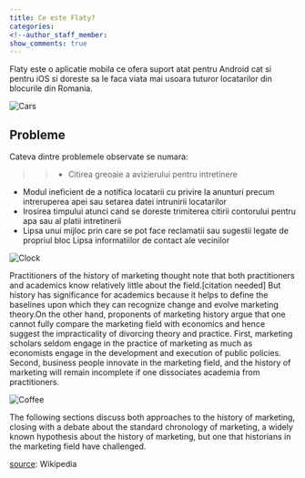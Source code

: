```yaml
---
title: Ce este Flaty?
categories:
<!--author_staff_member:
show_comments: true
---
```


Flaty este o aplicatie mobila ce ofera suport atat pentru Android cat si pentru iOS si doreste sa le faca viata mai usoara tuturor locatarilor din blocurile din Romania.

![Cars](https://images.unsplash.com/photo-1464938050520-ef2270bb8ce8?ixlib=rb-0.3.5&amp;ixid=eyJhcHBfaWQiOjEyMDd9&amp;s=ef45ad8b1585797b19623a38b806ea89&amp;auto=format&amp;fit=crop&amp;w=1053&amp;q=80)

## Probleme

Cateva dintre problemele observate se numara:

>> * Citirea greoaie a avizierului pentru intretinere  
* Modul ineficient de a notifica locatarii cu privire la anunturi precum intreruperea apei sau setarea datei intrunirii locatarilor   
* Irosirea timpului atunci cand se doreste trimiterea citirii contorului pentru apa sau al platii intretinerii     
* Lipsa unui mijloc prin care se pot face reclamatii sau sugestii legate de propriul bloc Lipsa informatiilor de contact ale vecinilor  

![Clock](https://unsplash.it/960/600?image=175)

Practitioners of the history of marketing thought note that both practitioners and academics know relatively little about the field.[citation needed] But history has significance for academics because it helps to define the baselines upon which they can recognize change and evolve marketing theory.On the other hand, proponents of marketing history argue that one cannot fully compare the marketing field with economics and hence suggest the impracticality of divorcing theory and practice. First, marketing scholars seldom engage in the practice of marketing as much as economists engage in the development and execution of public policies. Second, business people innovate in the marketing field, and the history of marketing will remain incomplete if one dissociates academia from practitioners.

![Coffee](https://unsplash.it/960/600?image=766)

The following sections discuss both approaches to the history of marketing, closing with a debate about the standard chronology of marketing, a widely known hypothesis about the history of marketing, but one that historians in the marketing field have challenged.

[source](https://en.wikipedia.org/wiki/History_of_marketing): Wikipedia